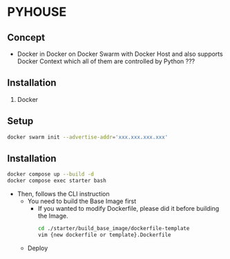 # PYHOUSE

## Concept
- Docker in Docker on Docker Swarm with Docker Host and also supports Docker Context which all of them are controlled by Python ???
 
## Installation
1. Docker


## Setup
```sh
docker swarm init --advertise-addr='xxx.xxx.xxx.xxx'
```

## Installation
```sh
docker compose up --build -d
docker compose exec starter bash
```
- Then, follows the CLI instruction
  - You need to build the Base Image first
    - If you wanted to modify Dockerfile, please did it before building the Image.
        ```sh
        cd ./starter/build_base_image/dockerfile-template
        vim {new dockerfile or template}.Dockerfile
        ```
  - Deploy


